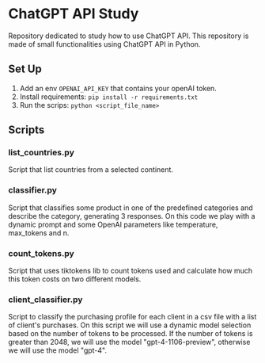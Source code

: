 # ChatGPT API Study

Repository dedicated to study how to use ChatGPT API. This repository is made of small functionalities using ChatGPT API in Python.

## Set Up

1. Add an env `OPENAI_API_KEY` that contains your openAI token.
2. Install requirements: `pip install -r requirements.txt`
3. Run the scrips: `python <script_file_name>`

## Scripts

### list_countries.py

Script that list countries from a selected continent.

### classifier.py

Script that classifies some product in one of the predefined categories and describe the category, generating 3 responses. On this code we play with a dynamic prompt and some OpenAI parameters like temperature, max_tokens and n. 

### count_tokens.py

Script that uses tiktokens lib to count tokens used and calculate how much this token costs on two different models.

### client_classifier.py

Script to classify the purchasing profile for each client in a csv file with a list of client's purchases. On this script we will use a dynamic model selection based on the number of tokens to be processed. If the number of tokens is greater than 2048, we will use the model "gpt-4-1106-preview", otherwise we will use the model "gpt-4".
